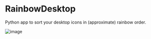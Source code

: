 # RainbowDesktop
Python app to sort your desktop icons in (approximate) rainbow order.

![image](https://github.com/squeakerdev/RainbowDesktop/assets/67602269/a45c1615-0082-4b9d-b4cc-6ab7bfd62a9b)

